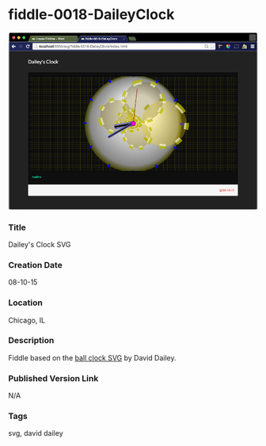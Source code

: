 fiddle-0018-DaileyClock
======

![Screenshot](screenshot.png)


### Title

Dailey's Clock SVG


### Creation Date

08-10-15


### Location

Chicago, IL


### Description

Fiddle based on the [ball clock SVG](http://srufaculty.sru.edu/david.dailey/svg/ballclock.svg) by David Dailey.


### Published Version Link

N/A


### Tags

svg, david dailey
